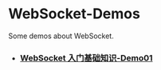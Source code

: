 # WebSocket-Demos
Some demos about WebSocket.

- ### [WebSocket 入门基础知识-Demo01](https://github.com/southbeanZ/WebSocket-Demos/blob/master/Demo01)